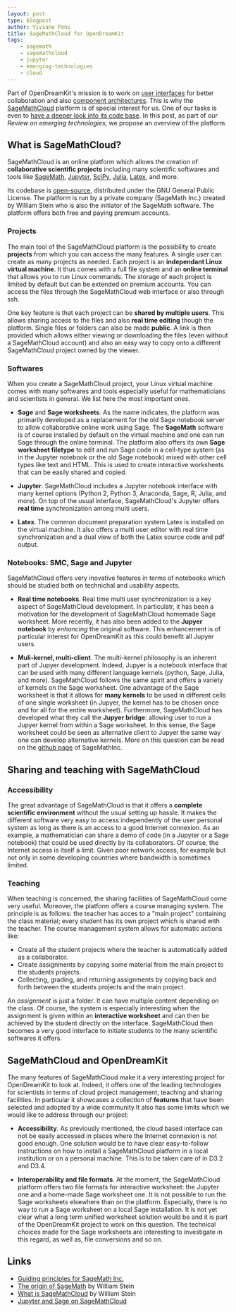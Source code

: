 ```yaml
---
layout: post
type: blogpost
author: Viviane Pons
title: SageMathCloud for OpenDreamKit
tags:
    - sagemath
    - sagemathcloud
    - jupyter
    - emerging-technologies
    - cloud
---
```


Part of OpenDreamKit's mission is to work on [user interfaces](https://github.com/OpenDreamKit//OpenDreamKit/tree/master/WP4)
for better collaboration and also [component architectures](https://github.com/OpenDreamKit//OpenDreamKit/tree/master/WP3).
This is why the [SageMathCloud](http://cloud.sagemath.com/) platform is of special
interest for us. One of our tasks is even to [have a deeper look into its code base](https://github.com/OpenDreamKit/OpenDreamKit/issues/55).
In this post, as part of our *Review on emerging technologies*, we propose an overview
of the platform.

## What is SageMathCloud?

SageMathCloud is an online platform which allows the creation of **collaborative scientific projects**
including many scientific softwares and tools like [SageMath](http://www.sagemath.org/),
[Jupyter](http://jupyter.org/), [SciPy](https://www.scipy.org/), [Julia](http://julialang.org/),
[Latex](https://fr.wikipedia.org/wiki/LaTeX), and more.

Its codebase is [open-source](https://github.com/sagemathinc/smc), distributed under the GNU General Public
License. The platform is run by a private company (SageMath Inc.) created by William Stein
who is also the initiator of the SageMath software. The platform offers both free
and paying premium accounts.

### Projects

The main tool of the SageMathCloud platform is the possibility to create **projects**
from which you can access the many features. A single user can create as many
projects as needed. Each project is an **independant Linux virtual machine**. It
thus comes with a full file system and an **online terminal** that allows you to
run Linux commands. The storage of each project is limited by default but can be
extended on premium accounts. You can access the files through the SageMathCloud
web interface or also through ssh.

One key feature is that each project can be **shared by multiple users**. This allows
sharing access to the files and also **real time editing** though the platform. Single
files or folders can also be made **public**. A link is then provided which allows
either viewing or downloading the files (even without a SageMathCloud account) and
also an easy way to copy onto a different SageMathCloud project owned by the viewer.

### Softwares

When you create a SageMathCloud project, your Linux virtual machine comes with many
softwares and tools especially useful for mathematicians and scientists in general.
We list here the most important ones.

 * **Sage** and **Sage worksheets**. As the name indicates, the platform was primarily
 developed as a replacement for the old Sage notebook server to allow collaborative
 online work using Sage. The **SageMath** software is of course installed by default
 on the virtual machine and one can run Sage through the online terminal. The platform
 also offers its own **Sage worksheet filetype** to edit and run Sage code in a cell-type
 system (as in the Jupyter notebook or the old Sage notebook) mixed with other cell types
 like text and HTML. This is used to create interactive worksheets that can be easily
 shared and copied.

 * **Jupyter**. SageMathCloud includes a Jupyter notebook interface with many kernel
 options (Python 2, Python 3, Anaconda, Sage, R, Julia, and more). On top of the usual
 interface, SageMathCloud's Jupyter offers **real time** synchronization among
 multi users.

 * **Latex**. The common document preparation system Latex is installed on the virtual
 machine. It also offers a multi user editor with real time synchronization and
 a dual view of both the Latex source code and pdf output.

### Notebooks: SMC, Sage and Jupyter

SageMathCloud offers very inovative features in terms of notebooks which should be studied
both on technichal and usability aspects.


 * **Real time notebooks**. Real time multi user synchronization
 is a key aspect of SageMathCloud development. In particulatr, it has been a motivation
 for the development of SageMathCloud homemade Sage worksheet. More recently, it has
 also been added to the **Jupyer notebook** by *enhancing* the original
 software. This enhancement is of particular interest for OpenDreamKit as this could
 benefit all Jupyer users.

 * **Muli-kernel, multi-client**. The multi-kernel philosophy is an inherent part
 of Jupyer development. Indeed, Jupyer is a notebook interface that can be used
 with many different language kernels (python, Sage, Julia, and more). SageMathCloud
 follows the same spirit and offers a variety of kernels on the Sage worksheet. One advantage
 of the Sage worksheet is that it allows for **many kernels** to be used in different
 cells of one single worksheet (in Jupyer, the kernel has to be chosen once and for all
 for the entire worksheet). Furthermore, SageMathCloud has developed what they call the **Jupyer
 bridge**: allowing user to run a Jupyer kernel from within a Sage worksheet. In this
 sense, the Sage worksheet could be seen as alternative client to Jupyer the same way one
 can develop alternative kernels. More on this question can be read on the [github page](https://github.com/sagemathinc/smc/wiki/sagejupyter) of SageMathInc.


## Sharing and teaching with SageMathCloud

### Accessibility

The great advantage of SageMathCloud is that it offers a **complete scientific environment**
without the usual setting up hassle. It makes the different software very easy to access
independently of the user personal system as long as there is an access to a good Internet
connexion. As an example, a mathematician can share a demo of code (in a Jupyter
or a Sage notebook) that could be used directly by its collaborators. Of course,
the Internet access is itself a limit. Given poor network access, for example but not only
in some developing countries where bandwidth is sometimes limited.

### Teaching

When teaching is concerned, the sharing facilities of SageMathCloud come very useful.
Moreover, the platform offers a course managing system. The principle is as follows:
the teacher has acces to a "main project" containing the class material; every student
has its own project which is shared with the teacher. The course management system
allows for automatic actions like:

 * Create all the student projects where the teacher is automatically added as a
 collaborator.
 * Create assignments by copying some material from the main project to the students
 projects.
 * Collecting, grading, and returning assignments by copying back and forth between
 the students projects and the main project.

An *assignment* is just a folder. It can have multiple content depending on the class.
Of course, the system is especially interesting when the assignment is given within
an **interactive worksheet** and can then be achieved by the student directly on the
interface. SageMathCloud then becomes a very good interface to initiate students
to the many scientific softwares it offers.

## SageMathCloud and OpenDreamKit

The many features of SageMathCloud make it a very interesting project for OpenDreamKit
to look at. Indeed, it offers one of the leading technologies for scientists in terms of cloud
project management, teaching and sharing facilities. In particular it showcases a collection of
**features** that have been selected and adopted by a wide
community.It also has some limits which
we would like to address through our project:

 * **Accessibility**. As previously mentioned, the cloud based interface can not be easily
 accessed in places where the Internet connexion is not good enough. One solution
 would be to have clear easy-to-follow instructions on how to install a SageMathCloud
 platform in a local institution or on a personal machine. This is to be taken care of in D3.2 and D3.4.

 * **Interoperability and file formats**. At the moment, the SageMathCloud platform
 offers two file formats for interactive worksheet: the Jupyter one and a home-made
 Sage worksheet one. It is not possible to run the Sage worksheets elsewhere than
 on the platform. Especially, there is no way to run a Sage worksheet on a local
 Sage installation. It is not yet clear what a long term unified worksheet solution
 would be and it is part of the OpenDreamKit project to work on this question. The
 technical choices made for the Sage worksheets are interesting to investigate in this
 regard, as well as, file conversions and so on.


## Links

 * [Guiding principles for SageMath Inc.](http://sagemath.blogspot.fr/2015/05/guiding-principles-for-sagemath-inc.html)
 * [The origin of SageMath](http://wstein.org/talks/2016-06-sage-bp/bp.pdf) by William Stein
 * [What is SageMathCloud](http://sagemath.blogspot.fr/2014/08/what-is-sagemathcloud-lets-clear-some.html) by William Stein
 * [Jupyter and Sage on SageMathCloud](https://github.com/sagemathinc/smc/wiki/sagejupyter)

